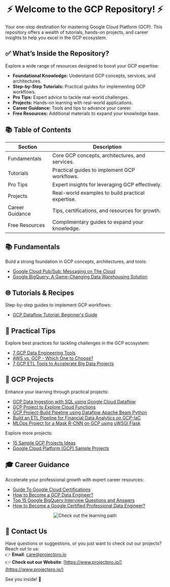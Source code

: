 # <div align="center">⚡ Welcome to the GCP Repository! ⚡</div>
Your one-stop destination for mastering Google Cloud Platform (GCP). This repository offers a wealth of tutorials, hands-on projects, and career insights to help you excel in the GCP ecosystem.


## ✅ What’s Inside the Repository?
Explore a wide range of resources designed to boost your GCP expertise:

- **Foundational Knowledge:** Understand GCP concepts, services, and architectures.
- **Step-by-Step Tutorials:** Practical guides for implementing GCP workflows.
- **Pro Tips:** Expert advice to tackle real-world challenges.
- **Projects:** Hands-on learning with real-world applications.
- **Career Guidance:** Tools and tips to advance your career.
- **Free Resources:** Additional materials to expand your knowledge base.



## 📚 Table of Contents

| **Section**       | **Description**                                            |
|--------------------|------------------------------------------------------------|
| Fundamentals | Core GCP concepts, architectures, and services.       |
| Tutorials | Practical guides to implement GCP workflows.          |
| Pro Tips   | Expert insights for leveraging GCP effectively.       |
| Projects     | Real-world examples to build practical expertise.     |
| Career Guidance | Tips, certifications, and resources for growth.         |
| Free Resources | Complimentary guides to expand your knowledge.         |



## 📚 Fundamentals
Build a strong foundation in GCP concepts, architectures, and tools:
- [Google Cloud Pub/Sub: Messaging on The Cloud](https://example.com)
- [Google BigQuery: A Game-Changing Data Warehousing Solution](https://www.projectpro.io/article/google-bigquery-/762)


## 🌐 Tutorials & Recipes
Step-by-step guides to implement GCP workflows:
- [GCP Dataflow Tutorial: Beginner's Guide](https://www.projectpro.io/article/gcp-dataflow/738)


## 🧠 Practical Tips
Explore best practices for tackling challenges in the GCP ecosystem:
- [7 GCP Data Engineering Tools](https://www.projectpro.io/article/gcp-data-engineering-tools/668)
- [AWS vs. GCP - Which One to Choose?](https://www.projectpro.io/article/aws-vs-gcp-which-one-to-choose/477)
- [7 GCP ETL Tools to Accelerate Big Data Projects](https://www.projectpro.io/article/gcp-etl-tools/817)



## 🚀 GCP Projects
Enhance your learning through practical projects:
- [GCP Data Ingestion with SQL using Google Cloud Dataflow](https://www.projectpro.io/project-use-case/apache-beam-pipeline-for-cleaning-batch-data-using-cloud-dataflow-and-bigquery)
- [GCP Project to Explore Cloud Functions](https://www.projectpro.io/project-use-case/gcp-explore-cloud-functions-python)
- [GCP Project-Build Pipeline using Dataflow Apache Beam Python](https://www.projectpro.io/project-use-case/gcp-dataflow-apache-beam-python)
- [Build an ETL Pipeline for Financial Data Analytics on GCP-IaC](https://www.projectpro.io/project-use-case/gcp-iac-project-to-build-etl-pipeline-for-financial-data-analytics)
- [MLOps Project for a Mask R-CNN on GCP using uWSGI Flask](https://www.projectpro.io/project-use-case/mlops-project-deploy-mask-rcnn-model-using-flask-tensorflow)

Explore more projects:
- [15 Sample GCP Projects Ideas](https://www.projectpro.io/article/sample-gcp-projects-ideas-for-beginners/496)
- [Google Cloud Platform (GCP) Sample Projects](https://www.projectpro.io/projects/big-data-projects/google-cloud-projects-gcp)


## 🎓 Career Guidance
Accelerate your professional growth with expert career resources:
- [Guide To Google Cloud Certifications](https://www.projectpro.io/article/google-cloud-certifications/889)
- [How to Become a GCP Data Engineer?](https://www.projectpro.io/article/gcp-data-engineer-/665)
- [Top 15 Google BigQuery Interview Questions and Answers](https://www.projectpro.io/article/bigquery-interview-questions-and-answers/731)
- [How to Become a Google Certified Professional Data Engineer?](https://www.projectpro.io/article/google-certified-professional-data-engineer/989)

<p align="center">
  <a href="https://www.projectpro.io/learning-paths/gcp-roadmap" target="_blank" style="text-decoration: none;">
    <img src="https://img.shields.io/badge/Check%20out%20the%20learning%20path-28a745?style=for-the-badge&logo=none&logoColor=white" alt="Check out the learning path">
  </a>
</p>

## 💬 Contact Us  
Have questions or suggestions, or you just want to check out our projects? Reach out to us:  
👉 **Email**: care@projectpro.io  
👉 **Check out our Website**: [https://www.projectpro.io/](https://www.projectpro.io/)  

See you inside! 👋
